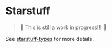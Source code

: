 # Starstuff

> 🚧 This is still a work in progress!!! 🚧

See [starstuff-types](https://github.com/maxb2/starstuff-types) for more details.